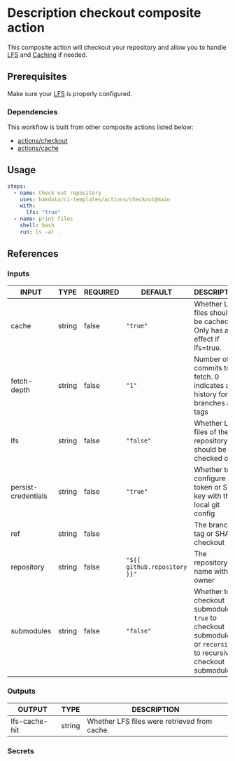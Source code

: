 # Description checkout composite action

This composite action will checkout your repository and allow you to handle [LFS](https://docs.github.com/en/repositories/working-with-files/managing-large-files/about-git-large-file-storage) and [Caching](https://docs.github.com/en/actions/using-workflows/caching-dependencies-to-speed-up-workflows) if needed.

## Prerequisites

Make sure your [LFS](https://docs.github.com/en/repositories/working-with-files/managing-large-files/configuring-git-large-file-storage) is properly configured.

### Dependencies

This workflow is built from other composite actions listed below:

- [actions/checkout](https://github.com/actions/checkout)
- [actions/cache](https://github.com/actions/cache)

## Usage

```yaml
steps:
  - name: Check out repository
    uses: bakdata/ci-templates/actions/checkout@main
    with:
      lfs: "true"
  - name: print files
    shell: bash
    run: ls -al .
```

## References

### Inputs

<!-- AUTO-DOC-INPUT:START - Do not remove or modify this section -->

| INPUT               | TYPE   | REQUIRED | DEFAULT                      | DESCRIPTION                                                                                                      |
| ------------------- | ------ | -------- | ---------------------------- | ---------------------------------------------------------------------------------------------------------------- |
| cache               | string | false    | `"true"`                     | Whether LFS files should be cached. Only has an effect if lfs=true.                                              |
| fetch-depth         | string | false    | `"1"`                        | Number of commits to fetch. 0 indicates all history for all branches and tags                                    |
| lfs                 | string | false    | `"false"`                    | Whether LFS files of the repository should be checked out                                                        |
| persist-credentials | string | false    | `"true"`                     | Whether to configure the token or SSH key with the local git config                                              |
| ref                 | string | false    |                              | The branch, tag or SHA to checkout                                                                               |
| repository          | string | false    | `"${{ github.repository }}"` | The repository name with owner                                                                                   |
| submodules          | string | false    | `"false"`                    | Whether to checkout submodules: `true` to checkout submodules or `recursive` to recursively checkout submodules. |

<!-- AUTO-DOC-INPUT:END -->

### Outputs

<!-- AUTO-DOC-OUTPUT:START - Do not remove or modify this section -->

| OUTPUT        | TYPE   | DESCRIPTION                                  |
| ------------- | ------ | -------------------------------------------- |
| lfs-cache-hit | string | Whether LFS files were retrieved from cache. |

<!-- AUTO-DOC-OUTPUT:END -->

### Secrets
